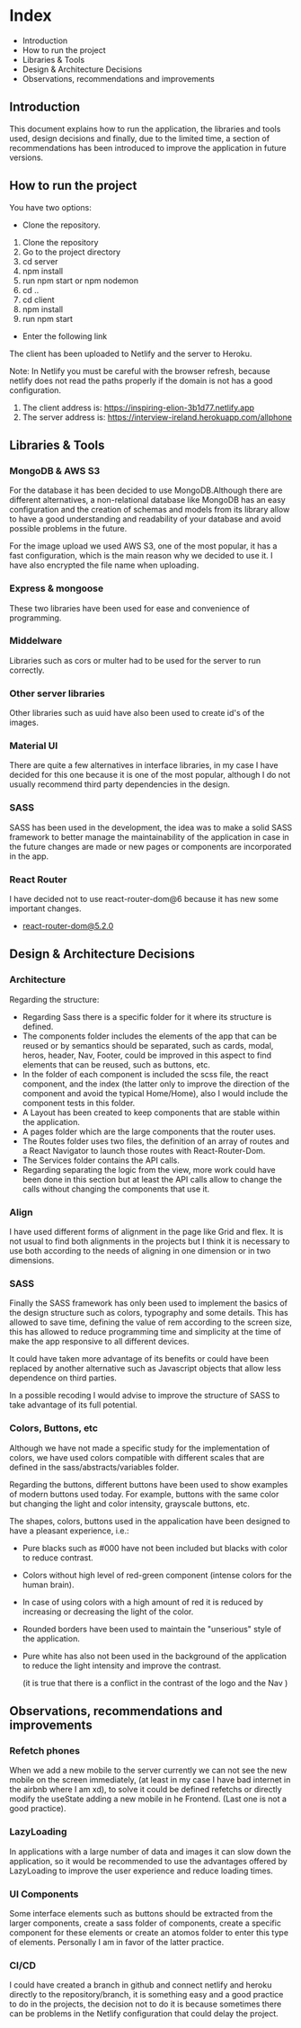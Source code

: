 # Index

* Introduction
* How to run the project
* Libraries & Tools
* Design & Architecture Decisions
* Observations, recommendations and improvements

## Introduction

This document explains how to run the application, the libraries and tools used, design decisions and finally, due to the limited time, a section of recommendations has been introduced to improve the application in future versions.

## How to run the project

You have two options:

* Clone the repository.

1. Clone the repository
2. Go to the project directory
3. cd server
4. npm install
5. run npm start or npm nodemon
6. cd ..
7. cd client
8. npm install
9. run npm start

* Enter the following link

The client has been uploaded to Netlify and the server to Heroku.

Note: In Netlify you must be careful with the browser refresh, because netlify does not read the paths properly if the domain is not has a good configuration.

1. The client address is: https://inspiring-elion-3b1d77.netlify.app
2. The server address is: https://interview-ireland.herokuapp.com/allphone

## Libraries & Tools

### MongoDB & AWS S3

For the database it has been decided to use MongoDB.Although there are different alternatives, a non-relational database like MongoDB has an easy configuration and the creation of schemas and models from its library allow to have a good understanding and readability of your database and avoid possible problems in the future.

For the image upload we used AWS S3, one of the most popular, it has a fast configuration, which is the main reason why we decided to use it. I have also encrypted the file name when uploading.


### Express & mongoose

These two libraries have been used for ease and convenience of programming.
### Middelware

Libraries such as cors or multer had to be used for the server to run correctly.
### Other server libraries
Other libraries such as uuid have also been used to create id's of the images.
### Material UI

There are quite a few alternatives in interface libraries, in my case I have decided for this one because it is one of the most popular, although I do not usually recommend third party dependencies in the design.

### SASS

SASS has been used in the development, the idea was to make a solid SASS framework to better manage the maintainability of the application in case in the future changes are made or new pages or components are incorporated in the app.


### React Router

I have decided not to use react-router-dom@6 because it has new some important changes.
* react-router-dom@5.2.0

## Design & Architecture Decisions
### Architecture

Regarding the structure:
* Regarding Sass there is a specific folder for it where its structure is defined.
* The components folder includes the elements of the app that can be reused or by semantics should be separated, such as cards, modal, heros, header, Nav, Footer, could be improved in this aspect to find elements that can be reused, such as buttons, etc.
* In the folder of each component is included the scss file, the react component, and the index (the latter only to improve the direction of the component and avoid the typical Home/Home), also I would include the component tests in this folder.
* A Layout has been created to keep components that are stable within the application.
* A pages folder which are the large components that the router uses.
* The Routes folder uses two files, the definition of an array of routes and a React Navigator to launch those routes with React-Router-Dom.
* The Services folder contains the API calls.
* Regarding separating the logic from the view, more work could have been done in this section but at least the API calls allow to change the calls without changing the components that use it.

### Align

I have used different forms of alignment in the page like Grid and flex. It is not usual to find both alignments in the projects but I think it is necessary to use both according to the needs of aligning in one dimension or in two dimensions.

### SASS


Finally the SASS framework has only been used to implement the basics of the design structure such as colors, typography and some details. This has allowed to save time, defining the value of rem according to the screen size, this has allowed to reduce programming time and simplicity at the time of make the app responsive to all different devices.

It could have taken more advantage of its benefits or could have been replaced by another alternative such as Javascript objects that allow less dependence on third parties.

In a possible recoding I would advise to improve the structure of SASS to take advantage of its full potential.

### Colors, Buttons, etc

Although we have not made a specific study for the implementation of colors, we have used colors compatible with different scales that are defined in the sass/abstracts/variables folder.

Regarding the buttons, different buttons have been used to show examples of modern buttons used today. For example, buttons with the same color but changing the light and color intensity, grayscale buttons, etc.

The shapes, colors, buttons used in the appalication have been designed to have a pleasant experience, i.e.:

* Pure blacks such as #000 have not been included but blacks with color to reduce contrast.
* Colors without high level of red-green component (intense colors for the human brain).
* In case of using colors with a high amount of red it is reduced by increasing or decreasing the light of the color.
* Rounded borders have been used to maintain the "unserious" style of the application.
* Pure white has also not been used in the background of the application to reduce the light intensity and improve the contrast.
  
  (it is true that there is a conflict in the contrast of the logo and the Nav )

## Observations, recommendations and improvements

### Refetch phones

When we add a new mobile to the server currently we can not see the new mobile on the screen immediately, (at least in my case I have bad internet in the airbnb where I am xd), to solve it could be defined refetchs or directly modify the useState adding a new mobile in he Frontend. (Last one is not a good practice).

### LazyLoading

In applications with a large number of data and images it can slow down the application, so it would be recommended to use the advantages offered by LazyLoading to improve the user experience and reduce loading times.

### UI Components

Some interface elements such as buttons should be extracted from the larger components, create a sass folder of components, create a specific component for these elements or create an atomos folder to enter this type of elements. Personally I am in favor of the latter practice.

### CI/CD

I could have created a branch in github and connect netlify and heroku directly to the repository/branch, it is something easy and a good practice to do in the projects, the decision not to do it is because sometimes there can be problems in the Netlify configuration that could delay the project. 


